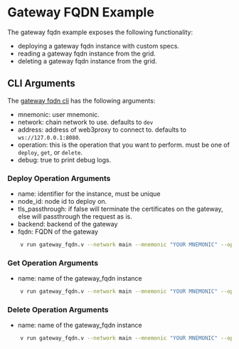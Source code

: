 # Gateway FQDN Example

The gateway fqdn example exposes the following functionality:

- deploying a gateway fqdn instance with custom specs.
- reading a gateway fqdn instance from the grid.
- deleting a gateway fqdn instance from the grid.

## CLI Arguments

The [gateway fqdn cli](../../../../examples/tfgrid/gateway_fqdn.v) has the following arguments:

- mnemonic: user mnemonic.
- network: chain network to use. defaults to `dev`
- address: address of web3proxy to connect to. defaults to `ws://127.0.0.1:8080`.
- operation: this is the operation that you want to perform. must be one of `deploy`, `get`, or `delete`.
- debug: true to print debug logs.

### Deploy Operation Arguments

- name: identifier for the instance, must be unique
- node_id: node id to deploy on.
- tls_passthrough: if false will terminate the certificates on the gateway, else will passthrough the request as is.
- backend: backend of the gateway
- fqdn: FQDN of the gateway
  
```sh
    v run gateway_fqdn.v --network main --mnemonic "YOUR MNEMONIC" --operation deploy --name mygateway_fqdn --node_id 1 --backend http://1.1.1.1:9000 --fqdn mydomain.com
```

### Get Operation Arguments

- name: name of the gateway_fqdn instance

```sh
    v run gateway_fqdn.v --network main --mnemonic "YOUR MNEMONIC" --operation get --name mygateway_fqdn
```

### Delete Operation Arguments

- name: name of the gateway_fqdn instance

```sh
    v run gateway_fqdn.v --network main --mnemonic "YOUR MNEMONIC" --operation delete --name mygateway_fqdn
```
